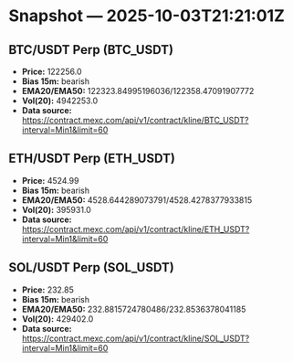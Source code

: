 # Snapshot — 2025-10-03T21:21:01Z

## BTC/USDT Perp (BTC_USDT)
- **Price:** 122256.0
- **Bias 15m:** bearish
- **EMA20/EMA50:** 122323.84995196036/122358.47091907772
- **Vol(20):** 4942253.0
- **Data source:** https://contract.mexc.com/api/v1/contract/kline/BTC_USDT?interval=Min1&limit=60

## ETH/USDT Perp (ETH_USDT)
- **Price:** 4524.99
- **Bias 15m:** bearish
- **EMA20/EMA50:** 4528.644289073791/4528.4278377933815
- **Vol(20):** 395931.0
- **Data source:** https://contract.mexc.com/api/v1/contract/kline/ETH_USDT?interval=Min1&limit=60

## SOL/USDT Perp (SOL_USDT)
- **Price:** 232.85
- **Bias 15m:** bearish
- **EMA20/EMA50:** 232.8815724780486/232.8536378041185
- **Vol(20):** 429402.0
- **Data source:** https://contract.mexc.com/api/v1/contract/kline/SOL_USDT?interval=Min1&limit=60
